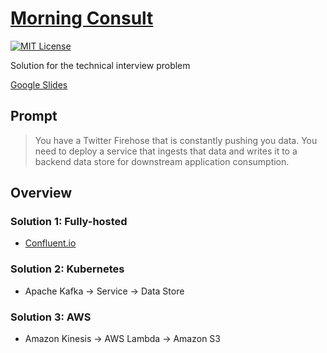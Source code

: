 # [Morning Consult](https://morningconsult.com)

[![MIT License](https://img.shields.io/badge/License-MIT-blue.svg)](https://github.com/nickolashkraus/morning-consult/blob/master/LICENSE)

Solution for the technical interview problem

[Google Slides](https://docs.google.com/presentation/d/1YTHk83fRqV9TUDvS1VarhDV4agciidF0nnBxhAJO5rI)

## Prompt

>You have a Twitter Firehose that is constantly pushing you data. You need to deploy a service that ingests that data and writes it to a backend data store for downstream application consumption.

## Overview

### Solution 1: Fully-hosted

* [Confluent.io](https://www.confluent.io)

### Solution 2: Kubernetes

* Apache Kafka -> Service -> Data Store

### Solution 3: AWS

* Amazon Kinesis -> AWS Lambda -> Amazon S3
